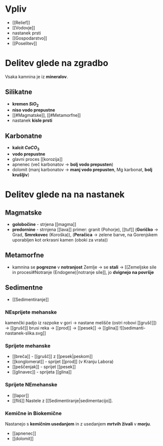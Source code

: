 # Vpliv
- [[Relief]]
- [[Vodovje]]
- nastanek prsti
- [[Gospodarstvo]]
- [[Poselitev]]
# Delitev glede na zgradbo
Vsaka kamnina je iz **mineralov**.
## Silikatne
- **kremen $SiO_2$**
- **niso vodo prepustne**
- [[#Magmatske]], [[#Metamorfne]]
- nastanek **kisle prsti**
## Karbonatne
- **kalcit $CaCO_3$**
- **vodo prepustne**
- glavni proces [[korozija]]
- apnenec (več karbonatov $\rightarrow$ **bolj vodo prepusten**)
- dolomit (manj karbonatov $\rightarrow$ **manj vodo prepusten**, Mg karbonat, **bolj krušljiv**)
# Delitev glede na na nastanek 
## Magmatske
- **golobočine** - strjena [[magma]]
- **predornine** - strnjena [[lava]]
primer: granit (Pohorje), [[tuf]] (**Goričko** $\rightarrow$ Grad, **Smrekovec** (Koroška)), (**Peračica** $\rightarrow$ zelene barve, na Gorenjskem uporabljen kot orkrasni kamen (oboki za vrata))
## Metamorfne
- kamnina se **pogrezne** v **notranjost** Zemlje $\rightarrow$ se **stali** $\rightarrow$ [[Zemeljske sile in procesi#Notranje (Endogene)|notranje sile]], jo **dvignejo na površje**
## Sedimentne
- [[Sedimentiranje]]
### NEsprijete mehanske
kamenčki padjo iz razpoke v gori $\rightarrow$ nastane melišče (ostri robovi [[grušč]]) $\rightarrow$ [[grušč]] brusi reka $\rightarrow$ [[prod]] $\rightarrow$ [[pesek]] $\rightarrow$ [[glina]]
![[sedimanti-nastanek-slika.svg]]
### Sprijete mehanske
- [[breča]] - [[grušč]] z [[pesek|peskom]]
- [[konglomerat]] - sprijet [[prod]] (v Kranju Labora)
- [[peščenjak]] - sprijet [[pesek]]
- [[glinavec]] - sprijeta [[glina]]
### Sprijete NEmehanske
- [[lapor]]
- [[fliš]]
Nastele z [[Sedimentiranje|sedimentacijo]].

### Kemične in Biokemične
Nastanejo s **kemičnim usedanjem** in z usedanjem **mrtvih živali** v **morju**.
- [[apnenec]]
- [[dolomit]]